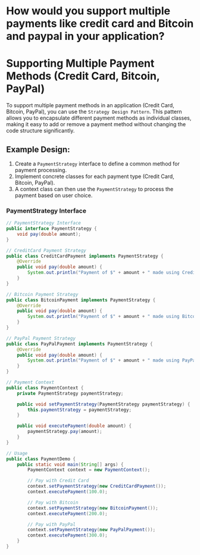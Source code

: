 # How would you support multiple payments like credit card and Bitcoin and paypal in your application?
# Supporting Multiple Payment Methods (Credit Card, Bitcoin, PayPal)

To support multiple payment methods in an application (Credit Card, Bitcoin, PayPal), you can use the `Strategy Design Pattern`. This pattern allows you to encapsulate different payment methods as individual classes, making it easy to add or remove a payment method without changing the code structure significantly.

## Example Design:
1. Create a `PaymentStrategy` interface to define a common method for payment processing.
2. Implement concrete classes for each payment type (Credit Card, Bitcoin, PayPal).
3. A context class can then use the `PaymentStrategy` to process the payment based on user choice.

### PaymentStrategy Interface
```java
// PaymentStrategy Interface
public interface PaymentStrategy {
    void pay(double amount);
}

// CreditCard Payment Strategy
public class CreditCardPayment implements PaymentStrategy {
    @Override
    public void pay(double amount) {
        System.out.println("Payment of $" + amount + " made using Credit Card.");
    }
}

// Bitcoin Payment Strategy
public class BitcoinPayment implements PaymentStrategy {
    @Override
    public void pay(double amount) {
        System.out.println("Payment of $" + amount + " made using Bitcoin.");
    }
}

// PayPal Payment Strategy
public class PayPalPayment implements PaymentStrategy {
    @Override
    public void pay(double amount) {
        System.out.println("Payment of $" + amount + " made using PayPal.");
    }
}

// Payment Context
public class PaymentContext {
    private PaymentStrategy paymentStrategy;

    public void setPaymentStrategy(PaymentStrategy paymentStrategy) {
        this.paymentStrategy = paymentStrategy;
    }

    public void executePayment(double amount) {
        paymentStrategy.pay(amount);
    }
}

// Usage
public class PaymentDemo {
    public static void main(String[] args) {
        PaymentContext context = new PaymentContext();

        // Pay with Credit Card
        context.setPaymentStrategy(new CreditCardPayment());
        context.executePayment(100.0);

        // Pay with Bitcoin
        context.setPaymentStrategy(new BitcoinPayment());
        context.executePayment(200.0);

        // Pay with PayPal
        context.setPaymentStrategy(new PayPalPayment());
        context.executePayment(300.0);
    }
}
```


